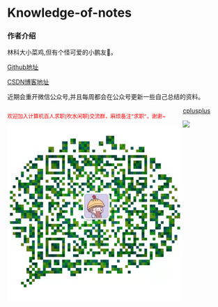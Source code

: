 # Knowledge-of-notes

### 作者介绍
林科大小菜鸡,但有个怪可爱的小鹏友💖。

[Github地址](https://github.com/GpsLypy)

[CSDN博客地址](https://blog.csdn.net/weixin_46269257?spm=1001.2014.3001.5343)

近期会重开微信公众号,并且每周都会在公众号更新一些自己总结的资料。
</div>
    <div style="float: left;width: 80%">
    <p style="font-size: 12px;color:red">欢迎加入计算机百人求职(吹水闲聊)交流群，麻烦备注"求职”，谢谢~</p>
    <img src="docs/picture/微信图片_20211122132340.jpg" alt="想" />
</div>

[cplusplus](http://www.cplusplus.com/)

![](https://imgkr.cn-bj.ufileos.com/66f3a716-b3cc-469b-9b61-8be00244305c.png)
